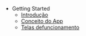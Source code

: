 - Getting Started
  - [Introdução](index.md)
  - [Conceito do App](pages/diagrama.md?id=exemplos-básicos)
  - [Telas defuncionamento](pages/telaimagens.md)
